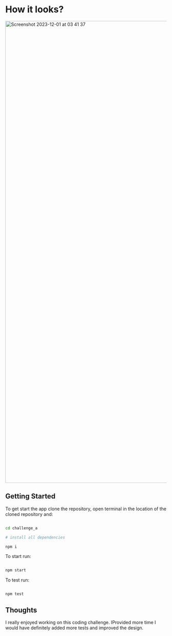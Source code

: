 # How it looks?
<img width="1440" alt="Screenshot 2023-12-01 at 03 41 37" src="https://github.com/AntkiewiczGrzegorz1997/ChallengeAir/assets/40823614/4fd05dad-f855-4ca6-9315-fb59020be184">



## Getting Started

To get start the app clone the repository, open terminal in the location of the cloned repository and:

```bash

cd challenge_a

# install all dependencies

npm i

```

To start run:

```bash

npm start

```
To test run: 

```bash

npm test

```

## Thoughts 

I really enjoyed working on this coding challenge. IProvided more time I would have definitely added more tests and improved the design. 
